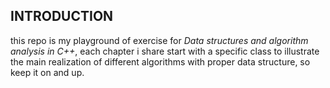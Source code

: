 ## INTRODUCTION

this repo is my playground of exercise for _Data structures and algorithm analysis in C++_, each chapter i share start with a specific class to illustrate
the main realization of different algorithms with proper data structure, so keep it on and up.

